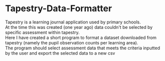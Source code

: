 # Tapestry-Data-Formatter
Tapestry is a learning journal application used by primary schools.\
At the time this was created (one year ago) data couldn't be selected by specific assessment within tapestry.\
Here I have created a short program to format a dataset downloaded from tapestry (namely the pupil observation counts per learning area).\
The program should select assessment data that meets the criteria inputted by the user and export the selected data to a new csv
  
